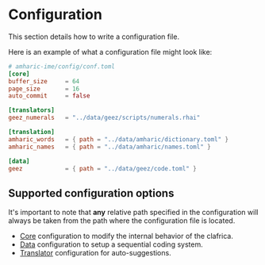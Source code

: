 Configuration
===

This section details how to write a configuration file.

Here is an example of what a configuration file might look like:

```toml
# amharic-ime/config/conf.toml
[core]
buffer_size     = 64
page_size       = 16
auto_commit     = false

[translators]
geez_numerals   = "../data/geez/scripts/numerals.rhai"

[translation]
amharic_words   = { path = "../data/amharic/dictionary.toml" }
amharic_names   = { path = "../data/amharic/names.toml" }

[data]
geez            = { path = "../data/geez/code.toml" }
```

Supported configuration options
---
It's important to note that **any** relative path specified in the configuration will always be taken from the path where the configuration file is located.

- [Core](/configuration/core.md) configuration to modify the internal behavior of the clafrica.
- [Data](/configuration/data.md) configuration to setup a sequential coding system.
- [Translator](/configuration/translator.md) configuration for auto-suggestions.

